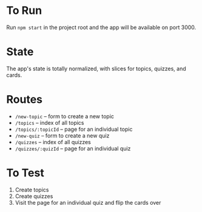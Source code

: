# To Run

Run `npm start` in the project root and the app will be available on port 3000.

# State

The app's state is totally normalized, with slices for topics, quizzes, and cards. 

# Routes

* `/new-topic` – form to create a new topic
* `/topics` – index of all topics
* `/topics/:topicId` – page for an individual topic
* `/new-quiz` – form to create a new quiz
* `/quizzes` – index of all quizzes
* `/quizzes/:quizId` – page for an individual quiz


# To Test

1. Create topics 
2. Create quizzes
3. Visit the page for an individual quiz and flip the cards over
